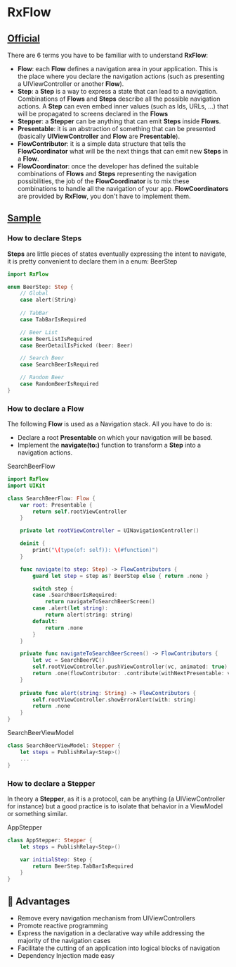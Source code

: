 # RxFlow



## [Official](https://github.com/RxSwiftCommunity/RxFlow)

There are 6 terms you have to be familiar with to understand **RxFlow**:

- **Flow**: each **Flow** defines a navigation area in your application. This is the place where you declare the navigation actions (such as presenting a UIViewController or another **Flow**).
- **Step**: a **Step** is a way to express a state that can lead to a navigation. Combinations of **Flows** and **Steps** describe all the possible navigation actions. A **Step** can even embed inner values (such as Ids, URLs, ...) that will be propagated to screens declared in the **Flows**
- **Stepper**: a **Stepper** can be anything that can emit **Steps** inside **Flows**.
- **Presentable**: it is an abstraction of something that can be presented (basically **UIViewController** and **Flow** are **Presentable**).
- **FlowContributor**: it is a simple data structure that tells the **FlowCoordinator** what will be the next things that can emit new **Steps** in a **Flow**.
- **FlowCoordinator**: once the developer has defined the suitable combinations of **Flows** and **Steps** representing the navigation possibilities, the job of the **FlowCoordinator** is to mix these combinations to handle all the navigation of your app. **FlowCoordinators** are provided by **RxFlow**, you don't have to implement them.



## [Sample](https://github.com/Goeun1001/ios-architectures/tree/master/MVVM-RxSwift-rxflow)

### How to declare **Steps**

**Steps** are little pieces of states eventually expressing the intent to navigate, it is pretty convenient to declare them in a enum:
BeerStep

```swift
import RxFlow

enum BeerStep: Step {
    // Global
    case alert(String)
    
    // TabBar
    case TabBarIsRequired

    // Beer List
    case BeerListIsRequired
    case BeerDetailIsPicked (beer: Beer)

    // Search Beer
    case SearchBeerIsRequired

    // Random Beer
    case RandomBeerIsRequired
}
```



### How to declare a **Flow**

The following **Flow** is used as a Navigation stack. All you have to do is:

- Declare a root **Presentable** on which your navigation will be based.
- Implement the **navigate(to:)** function to transform a **Step** into a navigation actions.

SearchBeerFlow

```swift
import RxFlow
import UIKit

class SearchBeerFlow: Flow {
    var root: Presentable {
        return self.rootViewController
    }

    private let rootViewController = UINavigationController()

    deinit {
        print("\(type(of: self)): \(#function)")
    }

    func navigate(to step: Step) -> FlowContributors {
        guard let step = step as? BeerStep else { return .none }

        switch step {
        case .SearchBeerIsRequired:
            return navigateToSearchBeerScreen()
        case .alert(let string):
            return alert(string: string)
        default:
            return .none
        }
    }

    private func navigateToSearchBeerScreen() -> FlowContributors {
        let vc = SearchBeerVC()
        self.rootViewController.pushViewController(vc, animated: true)
        return .one(flowContributor: .contribute(withNextPresentable: vc, withNextStepper: vc.viewModel))
    }
    
    private func alert(string: String) -> FlowContributors {
        self.rootViewController.showErrorAlert(with: string)
        return .none
    }
}
```

SearchBeerViewModel

```swift
class SearchBeerViewModel: Stepper {
    let steps = PublishRelay<Step>()
    ...
}
```

### How to declare a **Stepper**

In theory a **Stepper**, as it is a protocol, can be anything (a UIViewController for instance) but a good practice is to isolate that behavior in a ViewModel or something similar.

AppStepper

```swift
class AppStepper: Stepper {
    let steps = PublishRelay<Step>()

    var initialStep: Step {
        return BeerStep.TabBarIsRequired
    }
}
```



## 🙂 Advantages

- Remove every navigation mechanism from UIViewControllers
- Promote reactive programming
- Express the navigation in a declarative way while addressing the majority of the navigation cases
- Facilitate the cutting of an application into logical blocks of navigation
- Dependency Injection made easy



